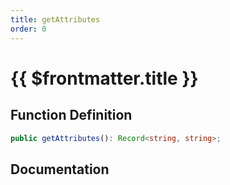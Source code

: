 ```yaml
---
title: getAttributes
order: 0
---
```


# {{ $frontmatter.title }}

## Function Definition

```ts
public getAttributes(): Record<string, string>;
```

## Documentation

<!--@include: ./parts/getAttributes.md-->
